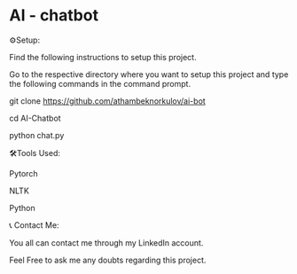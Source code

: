 # AI - chatbot

⚙Setup:


Find the following instructions to setup this project.


Go to the respective directory where you want to setup this project and type the following commands in the command prompt.

git clone https://github.com/athambeknorkulov/ai-bot

cd AI-Chatbot

python chat.py

🛠Tools Used:

Pytorch

NLTK

Python

📞 Contact Me:

You all can contact me through my LinkedIn account.

Feel Free to ask me any doubts regarding this project.
